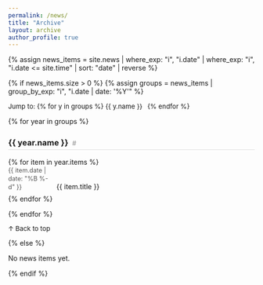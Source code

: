 ```yaml
---
permalink: /news/
title: "Archive"
layout: archive
author_profile: true
---
```


{% assign news_items = site.news
  | where_exp: "i", "i.date"
  | where_exp: "i", "i.date <= site.time"
  | sort: "date"
  | reverse %}

{% if news_items.size > 0 %}
{% assign groups = news_items | group_by_exp: "i", "i.date | date: '%Y'" %}

<p style="margin: .5em 0 1em 0; font-size: .95em;">
  Jump to:
  {% for y in groups %}
    <a href="#y{{ y.name }}" style="text-decoration: none; margin-right: .5em;">{{ y.name }}</a>
  {% endfor %}
</p>

{% for year in groups %}
<h3 id="y{{ year.name }}" class="archive__subtitle" style="margin-top: 1.5em; border-bottom: 1px solid #ddd; padding-bottom: 0.25em;">
  {{ year.name }}
  <a href="#y{{ year.name }}" aria-label="Link to {{ year.name }}" style="text-decoration:none; color:#aaa; font-size:.8em; margin-left:.3em;">#</a>
</h3>

<ul class="news-year" style="list-style: none; margin: 0 0 1em 0; padding: 0;">
  {% for item in year.items %}
  <li style="margin-bottom: 0.4em; line-height: 1.35;">
    <span style="display: inline-block; width: 7.5em; color: #555; font-size: 0.9em;">
      {{ item.date | date: "%B %-d" }}
    </span>
    <a href="{{ item.url | relative_url }}" style="text-decoration: none;">
      {{ item.title }}
    </a>
  </li>
  {% endfor %}
</ul>
{% endfor %}

<p style="margin-top: 1em; font-size: .95em;">
  <a href="#top" onclick="window.scrollTo({top:0,behavior:'smooth'}); return false;" style="text-decoration:none;">↑ Back to top</a>
</p>
{% else %}
<p>No news items yet.</p>
{% endif %}